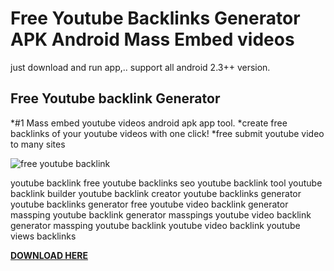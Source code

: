 # Free Youtube Backlinks Generator APK Android Mass Embed videos
just download and run app,.. support all android 2.3++ version.

## Free Youtube backlink Generator 
*#1 Mass embed youtube videos android apk app tool.
*create free backlinks of your youtube videos with one click! 
*free submit youtube video to many sites

![free youtube backlink](https://i.ibb.co/JKQBfDm/800x480-3.jpg)

youtube backlink free
youtube backlinks seo
youtube backlink tool
youtube backlink builder
youtube backlink creator
youtube backlinks generator
youtube backlinks generator free
youtube video backlink generator
massping youtube backlink generator
masspings youtube video backlink generator
massping youtube backlink
youtube video backlink
youtube views backlinks

[**DOWNLOAD HERE**](https://drive.google.com/uc?export=download&id=1idCqx-OiE7DZ44UqmbfBWPVjAig42o7Z)
